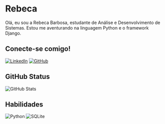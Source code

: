 # Rebeca
Olá, eu sou a Rebeca Barbosa, estudante de Análise e Desenvolvimento de Sistemas. Estou me aventurando na linguagem Python e o framework Django.

## Conecte-se comigo!
[![LinkedIn](https://img.shields.io/badge/LinkedIn-100000?style=for-the-badge&logo=linkedin&logoColor=white)](https://www.linkedin.com/in/rebeca-barbosa-47990a1b5/)
[![GitHub](https://img.shields.io/badge/GitHub-100000?style=for-the-badge&logo=github&logoColor=white)](https://github.com/barbosarebc)

## GitHub Status
![GitHub Stats](https://github-readme-stats.vercel.app/api?username=SEUUSERNAME&theme=transparent&bg_color=100000&border_color=000000&show_icons=true&icon_color=30A3DC&title_color=E94D5F&text_color=FFF&hide_title=true&hide=stars)


## Habilidades
![Python](https://img.shields.io/badge/python-100000?style=for-the-badge&logo=python&logoColor=ffdd54)
![SQLite](https://img.shields.io/badge/SQLite-100000?style=for-the-badge&logo=sqlite&logoColor=07405E)



